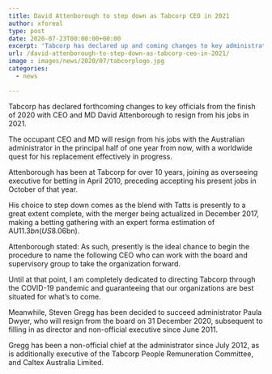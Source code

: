 ```yaml
---
title: David Attenborough to step down as Tabcorp CEO in 2021
author: xforeal 
type: post
date: 2020-07-23T00:00:00+00:00
excerpt: 'Tabcorp has declared up and coming changes to key administrators from the finish of 2020 with CEO and MD David Attenborough to resign from his jobs in 2021 '
url: /david-attenborough-to-step-down-as-tabcorp-ceo-in-2021/
image : images/news/2020/07/tabcorplogo.jpg
categories:
  - news

---
```

Tabcorp has declared forthcoming changes to key officials from the finish of 2020 with CEO and MD David Attenborough to resign from his jobs in 2021. 

The occupant CEO and MD will resign from his jobs with the Australian administrator in the principal half of one year from now, with a worldwide quest for his replacement effectively in progress. 

Attenborough has been at Tabcorp for over 10 years, joining as overseeing executive for betting in April 2010, preceding accepting his present jobs in October of that year. 

His choice to step down comes as the blend with Tatts is presently to a great extent complete, with the merger being actualized in December 2017, making a betting gathering with an expert forma estimation of AU$11.3bn (US$8.06bn). 

Attenborough stated: As such, presently is the ideal chance to begin the procedure to name the following CEO who can work with the board and supervisory group to take the organization forward. 

Until at that point, I am completely dedicated to directing Tabcorp through the COVID-19 pandemic and guaranteeing that our organizations are best situated for what&#8217;s to come. 

Meanwhile, Steven Gregg has been decided to succeed administrator Paula Dwyer, who will resign from the board on 31 December 2020, subsequent to filling in as director and non-official executive since June 2011. 

Gregg has been a non-official chief at the administrator since July 2012, as is additionally executive of the Tabcorp People Remuneration Committee, and Caltex Australia Limited.